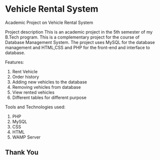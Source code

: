 # Vehicle Rental System
Academic Project on Vehicle Rental System

Project description
This is an academic project in the 5th semester of my B.Tech program. This is a complementary project for the course of Database Management System. The project uses MySQL for the database management and HTML,CSS and PHP for the front-end and interface to database.

Features:
1. Rent Vehicle
2. Order history
3. Adding new vehicles to the database
4. Removing vehicles from database
5. View rented vehicles
6. Different tables for different purpose

Tools and Technologies used:
1. PHP
2. MySQL
3. CSS 
4. HTML
5. WAMP Server

## Thank You
